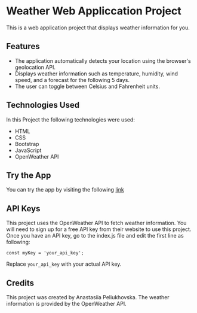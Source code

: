 # Weather Web Appliccation Project

This is a web application project that displays weather information for you.

## Features

- The application automatically detects your location using the browser's geolocation API.
- Displays weather information such as temperature, humidity, wind speed, and a forecast for the following 5 days.
- The user can toggle between Celsius and Fahrenheit units.

## Technologies Used

In this Project the following technologies were used:

- HTML
- CSS
- Bootstrap
- JavaScript
- OpenWeather API

## Try the App

You can try the app by visiting the following <a href="https://illustrious-salamander-989763.netlify.app/" target="_blank">link</a>

## API Keys

This project uses the OpenWeather API to fetch weather information. You will need to sign up for a free API key from their website to use this project. Once you have an API key, go to the index.js file and edit the first line as following:

```
const myKey = 'your_api_key';
```

Replace `your_api_key` with your actual API key.

## Credits

This project was created by Anastasiia Peliukhovska. The weather information is provided by the OpenWeather API.